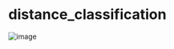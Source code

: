 # distance_classification
![image](https://github.com/user-attachments/assets/37c05b15-9136-49dd-b7b9-4b022545852e)

